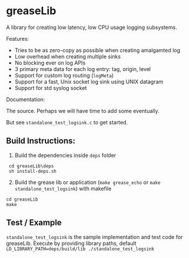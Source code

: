 # greaseLib

A library for creating low latency, low CPU usage logging subsystems.

Features:
- Tries to be as zero-copy as possible when creating amalgamted log
- Low overhead when creating multiple sinks
- No blocking ever on log APIs
- 3 primary meta data for each log entry: tag, origin, level
- Support for custom log routing (`logMeta`)
- Support for a fast, Unix socket log sink using UNIX datagram
- Support for std syslog socket

Documentation:

The source. Perhaps we will have time to add some eventually.

But see `standalone_test_logsink.c` to get started.


## Build Instructions:
1. Build the dependencies inside `deps` folder
  ```
   cd greaseLib\deps
   sh install-deps.sh
   ```
2. Build the grease lib or application (`make grease_echo` or `make standalone_test_logsink`) with makefile
  ```
  cd greaseLib
  make 
  ```
  
## Test / Example
`standalone_test_logsink` is the sample implementation and test code for greaseLib. Execute by providing library paths, default ` LD_LIBRARY_PATH=deps/build/lib ./standalone_test_logsink`
